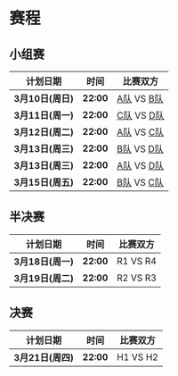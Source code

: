# 赛程

## 小组赛
|计划日期|时间|比赛双方|
|--------|------|----|
|**3月10日(周日)** | **22:00** | [A队][ta] VS [B队][tb] |
|**3月11日(周一)** | **22:00** | [C队][tc] VS [D队][td] |
|**3月12日(周二)** | **22:00** | [A队][ta] VS [C队][tc] |
|**3月13日(周三)** | **22:00** | [B队][ta] VS [D队][td] |
|**3月13日(周三)** | **22:00** | [A队][ta] VS [D队][tb] |
|**3月15日(周五)** | **22:00** | [B队][ta] VS [C队][tb] |

## 半决赛
|计划日期|时间|比赛双方|
|--------|------|----|
|**3月18日(周一)** | **22:00** | R1 VS R4 |
|**3月19日(周二)** | **22:00** | R2 VS R3 |

## 决赛
|计划日期|时间|比赛双方|
|--------|------|----|
|**3月21日(周四)** | **22:00** | H1 VS H2 |

[ta]: teama.md
[tb]: teamb.md
[tc]: teamc.md
[td]: teamd.md
